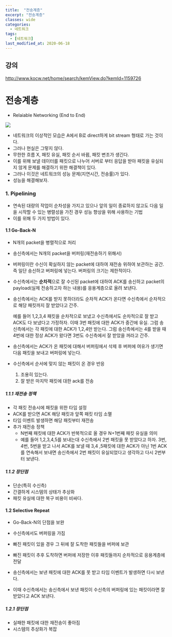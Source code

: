 ```yaml
---
title:  "전송계층"
excerpt: "전송계층"
classes: wide
categories:
  - 네트워크
tags:
  - [네트워크]
last_modified_at: 2020-06-18
---
```




## 강의

http://www.kocw.net/home/search/kemView.do?kemId=1159726



# 전송계층

* Relaiable Networking (End to End)

![]({{site.url}}/assets/images/net04.PNG)

* 네트워크의 이상적인 모습은 A에서 B로 direct하게 bit stream 형태로 가는 것이다.
* 그러나 현실은 그렇지 않다.
* 무한한 흐름 X, 패킷 유실, 패킷 순서 바뀜, 패킷 변조가 생긴다.
* 이를 위해 보낼 데이터를 패킷으로 나누어 서버로 부터 응답을 받아 패킷을 유실되지 않게 문제를 해결하기 위한 해결책이 있다.
* 그러나 이것은 네트워크의 성능 문제(지연시간, 전송률)가 있다.
* 성능을 해결해보자.



### 1. Pipelining

* 연속된 대량의 작업이 순차성을 가지고 있으나 앞의 일이 종료하지 않고도 다음 일을 시작할 수 있는 병렬성을 가진 경우 성능 향상을 위해 사용하는 기법
* 이를 위해 두 가지 방법이 있다.



#### 1.1 Go-Back-N

* N개의 packet을 병렬적으로 처리

* 송신측에서는 N개의 packet을 버퍼링(재전송하기 위해서)

* 버퍼링이란 수신이 확실하지 않는 packet에 대하여 재전송 위하여 보관하는 공간. 즉 일단 송신하고 버퍼링에 넣는다. 버퍼링의 크기는 제한적이다.

* 수신측에서는 **순차적**으로 잘 수신된 packet에 대하여 ACK를 송신하고 packet의 payload(실제 전송하고자 하는 내용)를 응용계층으로 올려 보낸다.

* 송신측에서는 ACK를 받지 못하더라도 순차적 ACK가 온다면 수신측에서 순차적으로 해당 패킷까지 잘 받았다고 간주. 

  예를 들어 1,2,3,4 패킷을 순차적으로 보냈고 수신측에서도 순차적으로 잘 받고 ACK도 다 보냈다고 가정하자. 이때 3번 패킷에 대한 ACK가 중간에 유실. 그럼 송신측에서는 각 패킷에 대한 ACK가 1,2,4만 받는다. 그럼 송신측에서는 4를 받을 때 4번에 대한 정상 ACK가 왔다면 3번도 수신측에서 잘 받았을 꺼라고 간주.

* 송신측에서는 ACK가 온 패킷에 대해서 버퍼링에서 삭제 후 버퍼에 여유가 생기면 다음 패킷을 보내고 버퍼링에 넣는다.

* 수신측에서 순서에 맞지 않는 패킷이 온 경우 반응
  1. 조용히 있는다.
  2. 잘 받은 마지막 패킷에 대한 ack를 전송

##### 1.1.1 재전송 정책

* 각 패킷 전송시에 패킷을 위한 타임 설정
* ACK를 받으면 ACK 해당 패킷과 앞쪽 패킷 타임 소멸
* 타임 이벤트 발생하면 해당 패킷부터 재전송
* 추가 재전송 정책
  * N번째 패킷에 대한 ACK가 반복적으로 올 경우 N+1번째 패킷 유실을 의미
  * 예를 들어 1,2,3,4,5를 보내는대 수신측에서 2번 패킷을 못 받았다고 하자. 3번, 4번, 5번을 받고 나서 ACK를 보낼 때 3,4 ,5패킷에 대한 ACK가 아닌 1번 ACK를 연속해서 보내면 송신측에서 2번 패킷이 유실되었다고 생각하고 다시 2번부터 보낸다.

##### 1.1.2 장단점

* 단순(특히 수신측)
* 간결하게 시스템의 상태가 추상화
* 패킷 유실에 대한 복구 비용이 비싸다.



#### 1.2 Selective Repeat

* Go-Back-N의 단점을 보완
* 수신측에서도 버퍼링을 가짐
* 빠진 패킷이 있을 경우 그 뒤에 잘 도착한 패킷들을 버퍼에 보관
* 빠진 패킷이 추후 도착하면 버퍼에 저장한 이후 패킷들까지 순차적으로 응용계층에 전달

* 송신측에서는 보낸 패킷에 대한 ACK를 못 받고 타임 이벤트가 발생하면 다시 보낸다.
* 이때 수신측에서는 송신측에서 보낸 패킷이 수신측의 버퍼링에 있는 패킷이라면 잘 받았다고 ACK 보낸다.

##### 1.2.1 장단점

* 실패한 패킷에 대한 재전송이 좋아짐
* 시스템의 추상화가 복잡





















